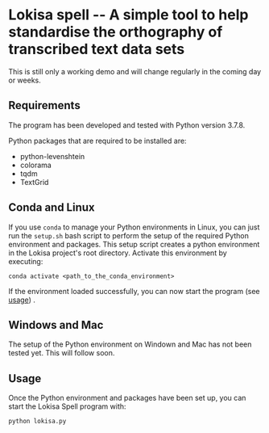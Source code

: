 # Lokisa spell -- A simple tool to help standardise the orthography of transcribed text data sets

This is still only a working demo and will change regularly in the coming day or weeks. 


## Requirements

The program has been developed and tested with Python version 3.7.8.

Python packages that are required to be installed are:
* python-levenshtein
* colorama
* tqdm
* TextGrid


## Conda and Linux

If you use `conda` to manage your Python environments in Linux, you can just run the `setup.sh` bash
script to perform the setup of the required Python environment and packages. This setup script creates
a python environment in the Lokisa project's root directory. Activate this environment by executing:

    conda activate <path_to_the_conda_environment>

If the environment loaded successfully, you can now start the program (see [usage](#usage)) .


## Windows and Mac

The setup of the Python environment on Windown and Mac has not been tested yet. This will follow soon.


## Usage

Once the Python environment and packages have been set up, you can start the Lokisa Spell program with:

    python lokisa.py

